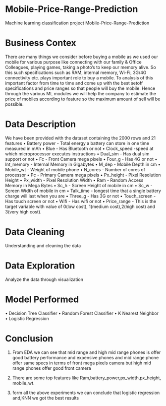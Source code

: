 # Mobile-Price-Range-Prediction
Machine learning classification project Mobile-Price-Range-Prediction

# Business Contex
There are many things we consider before buying a mobile as we used our mobile for various purpose like connecting with our family & Office Colleagues, playing games, taking a photo’s to keep our memory alive. So this such specifications such as RAM, internal memory, Wi-Fi, 3G/4G connectivity etc. plays important role to buy a mobile. To analysis of this important factor from time to time and come up with the best setoff specifications and price ranges so that people will buy the mobile. Hence through the various ML modules we will help the company to estimate the price of mobiles according to feature so the maximum amount of sell will be possible.

# Data Description
We have been provided with the dataset containing the 2000 rows and 21 features • Battery power - Total energy a battery can store in one time measured in mAh • Blue - Has Bluetooth or not • Clock_speed -speed at which microprocessor executes instructions • Dual_sim - Has dual sim support or not • Fc - Front Camera mega pixels • Four_g - Has 4G or not • Int_memory - Internal Memory in Gigabytes • M_dep - Mobile Depth in cm • Mobile_wt - Weight of mobile phone • N_cores - Number of cores of processor • Pc - Primary Camera mega pixels • Px_height - Pixel Resolution Height • Px_width - Pixel Resolution Width • Ram - Random Access Memory in Mega Bytes • Sc_h - Screen Height of mobile in cm • Sc_w - Screen Width of mobile in cm • Talk_time - longest time that a single battery charge will last when you are • Three_g - Has 3G or not • Touch_screen - Has touch screen or not • Wifi - Has wifi or not • Price_range - This is the target variable with value of 0(low cost), 1(medium cost),2(high cost) and 3(very high cost).

# Data Cleaning
Understanding and cleaning the data

# Data Exploration
Analyze the data through visualization

# Model Performed

• Decision Tree Classifier • Random Forest Classifier • K Nearest Neighbor • Logistic Regression

# Conclusion
1. From EDA we can see that mid range and high mid range phones is offer good battery performance and expensive phones and mid range phone offer same specs in terms of front mega pixels camera but high mid range phones offer good front camera

2. There are some top features like Ram,battery_power,px_width,px_height,
mobile_wt.

3. form all the above experiments we can conclude that logistic regression and,KNN we got the best results
